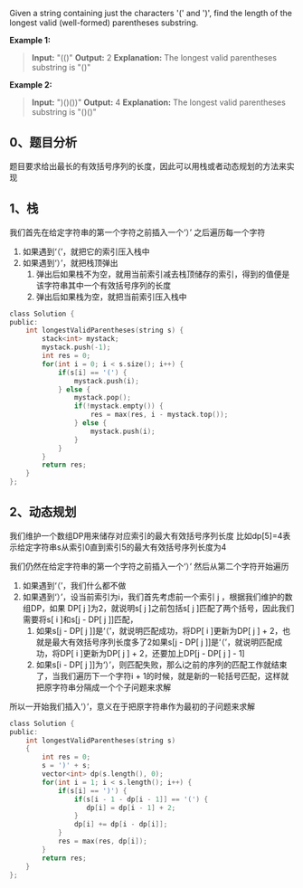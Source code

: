 ﻿Given a string containing just the characters '(' and ')', find the length of the longest valid (well-formed) parentheses substring.

**Example 1:**
>**Input:** "(()"
**Output:** 2
**Explanation:** The longest valid parentheses substring is "()"

**Example 2:**
>**Input:** ")()())"
**Output:** 4
**Explanation:** The longest valid parentheses substring is "()()"

## 0、题目分析
题目要求给出最长的有效括号序列的长度，因此可以用栈或者动态规划的方法来实现

## 1、栈
我们首先在给定字符串的第一个字符之前插入一个‘）’
之后遍历每一个字符
1. 如果遇到‘（’，就把它的索引压入栈中
2. 如果遇到‘）’，就把栈顶弹出
	1. 弹出后如果栈不为空，就用当前索引减去栈顶储存的索引，得到的值便是该字符串其中一个有效括号序列的长度
	2. 弹出后如果栈为空，就把当前索引压入栈中

```c
class Solution {
public:
    int longestValidParentheses(string s) {
        stack<int> mystack;
        mystack.push(-1);
        int res = 0;
        for(int i = 0; i < s.size(); i++) {
            if(s[i] == '(') {
                mystack.push(i);
            } else {
                mystack.pop();
                if(!mystack.empty()) {
                    res = max(res, i - mystack.top());
                } else {
                    mystack.push(i);
                }
            }
        }
        return res;
    }
};
```

## 2、动态规划
我们维护一个数组DP用来储存对应索引的最大有效括号序列长度
比如dp[5]=4表示给定字符串s从索引0直到索引5的最大有效括号序列长度为4

我们仍然在给定字符串的第一个字符之前插入一个‘）’
然后从第二个字符开始遍历
1. 如果遇到‘（’，我们什么都不做
2. 如果遇到‘）’，设当前索引为i，我们首先考虑前一个索引 j ，根据我们维护的数组DP，如果 DP[ j ]为2，就说明s[ j ]之前包括s[ j ]匹配了两个括号，因此我们需要将s[ i ]和s[j - DP[ j ]]匹配，
	1. 如果s[j - DP[ j ]]是‘（’，就说明匹配成功，将DP[ i ]更新为DP[ j ] + 2，也就是最大有效括号序列长度多了2如果s[j - DP[ j ]]是‘（’，就说明匹配成功，将DP[ i ]更新为DP[ j ] + 2，还要加上DP[j - DP[ j ] - 1]
	2. 如果s[i - DP[ j ]]为‘）’，则匹配失败，那么i之前的序列的匹配工作就结束了，当我们遍历下一个字符i + 1的时候，就是新的一轮括号匹配，这样就把原字符串分隔成一个个子问题来求解

所以一开始我们插入‘）’，意义在于把原字符串作为最初的子问题来求解

```c
class Solution {
public:
    int longestValidParentheses(string s) 
    {
        int res = 0;
        s = ')' + s;
        vector<int> dp(s.length(), 0);
        for(int i = 1; i < s.length(); i++) {
            if(s[i] == ')') {
                if(s[i - 1 - dp[i - 1]] == '(') {
                   dp[i] = dp[i - 1] + 2; 
                } 
                dp[i] += dp[i - dp[i]];
            }
            res = max(res, dp[i]);
        }
        return res;
    }
};
```
